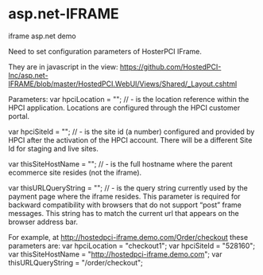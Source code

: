 asp.net-IFRAME
==============

iframe asp.net demo


Need to set configuration parameters of HosterPCI IFrame.

They are in javascript in the view:
https://github.com/HostedPCI-Inc/asp.net-IFRAME/blob/master/HostedPCI.WebUI/Views/Shared/_Layout.cshtml

Parameters:
var hpciLocation = ""; //  - is the location reference within the HPCI application. Locations are configured through the HPCI customer portal.

var hpciSiteId = ""; // - is the site id (a number) configured and provided by HPCI after the activation of the HPCI account. There will be a different Site Id for staging and live sites.

var thisSiteHostName = ""; // - is the full hostname where the parent ecommerce site resides (not the iframe).

var thisURLQueryString = ""; //  - is the query string currently used by the payment page where the iframe resides. This parameter is required for backward compatibility with browsers that do not support “post” frame messages. This string has to match the current url that appears on the browser address bar.

For example, at http://hostedpci-iframe.demo.com/Order/checkout these parameters are:
var hpciLocation = "checkout1";
var hpciSiteId = "528160";
var thisSiteHostName = "http://hostedpci-iframe.demo.com";
var thisURLQueryString = "/order/checkout";
